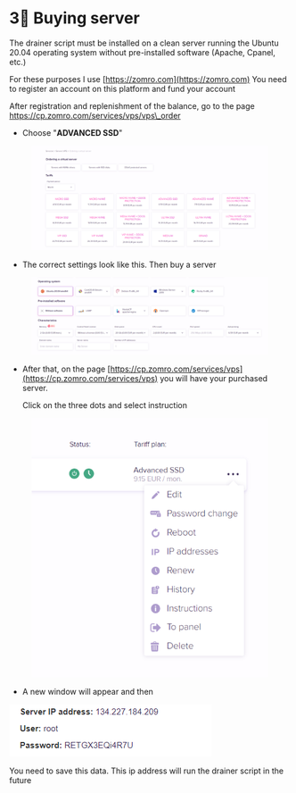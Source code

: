# 3⃣ Buying server

The drainer script must be installed on a clean server running the Ubuntu 20.04 operating system without pre-installed software (Apache, Cpanel, etc.)

For these purposes I use [https://zomro.com](https://zomro.com) You need to register an account on this platform and fund your account

After registration and replenishment of the balance, go to the page https://cp.zomro.com/services/vps/vps\_order

* Choose "**ADVANCED SSD**"

<figure><img src="../../.gitbook/assets/image (15).png" alt=""><figcaption></figcaption></figure>

* The correct settings look like this. Then buy a server

<figure><img src="../../.gitbook/assets/image (16).png" alt=""><figcaption></figcaption></figure>

*   After that, on the page [https://cp.zomro.com/services/vps](https://cp.zomro.com/services/vps) you will have your purchased server.

    Click on the three dots and select instruction

<figure><img src="../../.gitbook/assets/image (17).png" alt=""><figcaption></figcaption></figure>

* A new window will appear and then

![](<../../.gitbook/assets/image (18).png>)

You need to save this data. This ip address will run the drainer script in the future
